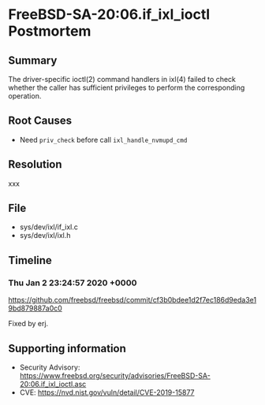 # FreeBSD-SA-20:06.if_ixl_ioctl Postmortem

## Summary

The driver-specific ioctl(2) command handlers in ixl(4) failed to check whether the caller has sufficient privileges to perform the corresponding operation.

## Root Causes

* Need `priv_check` before call `ixl_handle_nvmupd_cmd`

## Resolution

xxx

## File

* sys/dev/ixl/if_ixl.c
* sys/dev/ixl/ixl.h

## Timeline

### Thu Jan 2 23:24:57 2020 +0000

https://github.com/freebsd/freebsd/commit/cf3b0bdee1d2f7ec186d9eda3e19bd879887a0c0

Fixed by erj.

## Supporting information

* Security Advisory: https://www.freebsd.org/security/advisories/FreeBSD-SA-20:06.if_ixl_ioctl.asc
* CVE: https://nvd.nist.gov/vuln/detail/CVE-2019-15877
